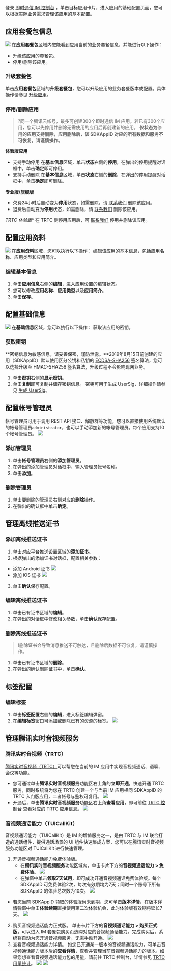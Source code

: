 登录 [即时通信 IM 控制台](https://console.cloud.tencent.com/im) ，单击目标应用卡片，进入应用的基础配置页面，您可以根据实际业务需求管理该应用的基本配置。



## 应用套餐包信息
![](https://qcloudimg.tencent-cloud.cn/raw/fad7b4623ea7bf9daa7fe0a945b358d4.png)
在**应用套餐包**区域内您能看到应用当前的业务套餐信息，并能进行以下操作：
- 升级该应用的套餐包。
- 停用/删除该应用。

### 升级套餐包
单击**应用套餐包**区域的**升级套餐包**，您可以升级应用的业务套餐版本或配置。具体操作请参见 [升级应用](https://cloud.tencent.com/document/product/269/32577#.E5.8D.87.E7.BA.A7.E5.BA.94.E7.94.A8)。

### 停用/删除应用
>?同一个腾讯云帐号，最多可创建300个即时通信 IM 应用。若已有300个应用，您可以先停用并删除无需使用的应用后再创建新的应用。
>**仅状态为**停用**的应用支持删除，应用删除后，该 SDKAppID 对应的所有数据和服务不可恢复，请谨慎操作。**


**体验版应用**
- 支持手动停用
 在**基本信息**区域，单击**状态**右侧的**停用**，在弹出的停用提醒对话框中，单击**确定**即可停用。
- 支持手动删除
 在**基本信息**区域，单击**状态**右侧的**删除**，在弹出的停用提醒对话框中，单击**确定**即可删除。

**专业版/旗舰版**
- 欠费24小时后自动变为**停用**状态，如需删除，请  [联系我们](https://console.cloud.tencent.com/workorder/category) 删除该应用。
- 退费后自动变为**停用**状态，如需删除，请  [联系我们](https://console.cloud.tencent.com/workorder/category) 删除该应用。

*TRTC 体验版**
在 TRTC 侧停用应用后，可 [联系我们](https://console.cloud.tencent.com/workorder/category) 停用并删除该应用。

## 配置应用资料
![](https://main.qcloudimg.com/raw/bab611954684c7c35acdfead32a2c9f5.png)
在**应用资料**区域，您可以执行以下操作：
编辑该应用的基本信息，包括应用名称、应用类型和应用简介。

### 编辑基本信息
1.	单击**应用信息**右侧的**编辑**，进入应用设置的编辑状态。
2.	您可以修改**应用名称**、**应用类型**以及**应用简介**。
3.	单击**保存**。

## 配置基础信息
![](https://main.qcloudimg.com/raw/31e35888008a4bf2d074985e872c5136.png)
在**基础信息**区域，您可以执行以下操作：
获取该应用的密钥。

### 获取密钥
**密钥信息为敏感信息，请妥善保密，谨防泄露。**2019年8月15日前创建的应用（SDKAppID）默认使用区分公钥和私钥的 [ECDSA-SHA256](https://cloud.tencent.com/document/product/269/32688#ECDSA-SHA256) 签名算法，您可以选择升级至 HMAC-SHA256 签名算法，升级过程不会影响现网业务。

1. 单击**密钥**右侧的**显示密钥**。
2. 单击**复制**即可复制并储存密钥信息。
    密钥可用于生成 UserSig，详细操作请参见 [生成 UserSig](https://cloud.tencent.com/document/product/269/32688)。

## 配置帐号管理员
帐号管理员可用于调用 REST API 接口、解散群等功能，您可以直接使用系统默认的帐号管理员`administrator`，也可以手动添加新的帐号管理员。每个应用支持10个帐号管理员。
![](https://main.qcloudimg.com/raw/61217cc77b4de63ce40223537a2e5df0.png)
[](id:AddAdmin)
###  添加管理员
1. 单击**帐号管理员**右侧的**添加管理员**。
2. 在弹出的添加管理员对话框中，输入管理员帐号名称。
3.  单击**添加**。

### 删除管理员
1. 单击要删除的管理员右侧对应的**删除**操作。
2. 在弹出的确认框中单击**确定**。

## 管理离线推送证书

### 添加离线推送证书

1. 单击对应平台推送设置区域的**添加证书**。
2. 根据弹出的添加证书对话框，配置相关参数：
 - 添加 Android 证书
![](https://qcloudimg.tencent-cloud.cn/raw/b3e09a07f4d3e24c5ab3fed692b0783b.png)
 - 添加 iOS 证书
![](https://qcloudimg.tencent-cloud.cn/raw/c236b93a44884eb3c19675759d1a28bc.png)
3. 单击**确认**保存配置。

### 编辑离线推送证书
1. 单击已有证书区域的**编辑**。
2. 在弹出的对话框中修改相关参数，单击**确认**保存配置。

### 删除离线推送证书
>!删除证书会导致消息推送不可触达，且删除后数据不可恢复，请谨慎操作。

1. 单击已有证书区域的**删除**。
2. 在弹出的确认删除证书中，单击**确认**。

## 标签配置
### 编辑标签

1. 单击**标签配置**右侧的**编辑**，进入标签编辑弹窗。
2. 在**编辑标签**窗口可添加或删除已有的资源的标签。
![](https://main.qcloudimg.com/raw/c5967b80fc2e2cafc670806182f4df91.png)

[](id:newFeature)


## 管理腾讯实时音视频服务
### 腾讯实时音视频（TRTC）
[腾讯实时音视频（TRTC）](https://cloud.tencent.com/document/product/647)可以帮您在当前的 IM 应用中实现音视频通话、语聊、会议等功能。

* 您可通过单击**腾讯实时音视频服务**功能区右上角的**立即开通**，快速开通 TRTC 服务，同时系统将为您在 TRTC 创建一个与当前 IM 应用相同 SDKAppID 的 TRTC 入门版应用，二者帐号与鉴权可复用。
  ![](https://qcloudimg.tencent-cloud.cn/raw/dbdc0ce24f07d4675bea53f75b9c1c88.png)
* 开通后，单击**腾讯实时音视频服务**功能区右上角**查看应用**，即可前往 [TRTC 控制台](https://console.cloud.tencent.com/trtc) 查看对应的 TRTC 应用信息。
  ![](https://qcloudimg.tencent-cloud.cn/raw/9d1568b181ce733eb85db2ea114db646.png)

### 音视频通话能力（TUICallKit）
音视频通话能力（TUICallKit）是 IM 的增值服务之一，是由 TRTC 与 IM 联合打造的通话组件，提供通话场景的 UI 组件快速集成方案，您可以在腾讯实时音视频服务功能区对 TUICallKit 进行快速管理。

1. 开通音视频通话能力免费体验版。
   - 在**腾讯实时音视频服务**功能区域内，单击卡片下方的**音视频通话能力 > 免费体验**。
     ![](https://qcloudimg.tencent-cloud.cn/raw/bb79ae345aba727c28773b57914d8fc0.png)
   - 在弹窗中单击**领取7天试用**，即可成功开通音视频通话免费体验版。每个 SDKAppID 可免费体验2次，每次有效期均为7天；同时一个账号下所有 SDKAppID 的体验总次数为10次。
     ![](https://qcloudimg.tencent-cloud.cn/raw/f019eb6ed21639fd1e46026d641419ac.png)
 - 若您当前 SDKAppID 领取的体验版尚未到期，您可单击**版本详情**，在版本详情弹窗中单击**体验续期**直接使用第二次体验机会，此时体验版有效期将延长7天。
 ![](https://qcloudimg.tencent-cloud.cn/raw/d342d6974cff76c34a1ec6ada0d447ac.png)
2. 购买音视频通话能力正式版。
   单击卡片下方的**音视频通话能力 > 购买正式版**，可以进入 IM 套餐包购买页选购对应的音视频通话能力。完成购买后，系统将自动为您开通音视频服务，无需手动开通。
   ![](https://qcloudimg.tencent-cloud.cn/raw/c0d6f96d96a1d10a6422f143b620c94b.png)
3. 查看音视频通话能力详情。
   如您已开通某一版本的音视频通话能力，可单击音视频通话能力版本后的**查看详情**，查看并管理当前音视频通话能力的版本。如果您想查看音视频通话能力包的用量，请前往 TRTC 控制台，详情参见 [TRTC 用量统计](https://cloud.tencent.com/document/product/647/50489)。
   ![](https://qcloudimg.tencent-cloud.cn/raw/11d39e6a85fcec8cb043fa64b8b229c8.png)
   ![](https://qcloudimg.tencent-cloud.cn/raw/4f7a235f6c53426547d2182f2d0b3514.png)
